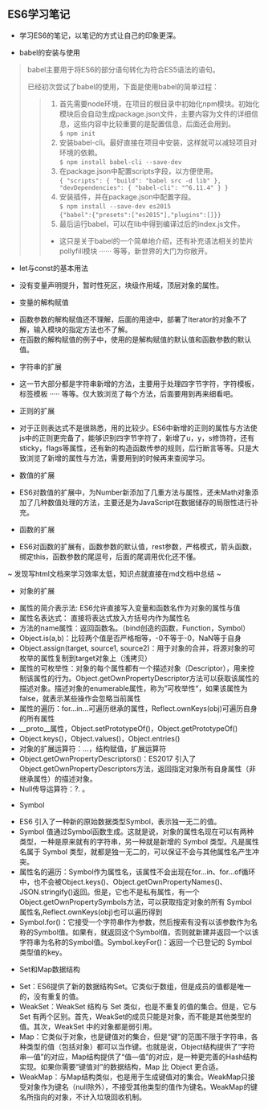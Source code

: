 ## ES6学习笔记

- 学习ES6的笔记，以笔记的方式让自己的印象更深。

- babel的安装与使用
>  babel主要用于将ES6的部分语句转化为符合ES5语法的语句。  
>  
>  已经初次尝试了babel的使用，下面是使用babel的简单过程：
>   > 1. 首先需要node环境，在项目的根目录中初始化npm模块。初始化模块后会自动生成package.json文件，主要内容为文件的详细信息，这些内容中比较重要的是配置信息，后面还会用到。  
>   >       `$ npm init`
>   > 2. 安装babel-cli。最好直接在项目中安装，这样就可以减轻项目对环境的依赖。  
>   >       `$ npm install babel-cli --save-dev`
>   > 3. 在package.json中配置scripts字段，以方便使用。  
>   >       `{
                "scripts": {
                    "build": "babel src -d lib"
                },
                "devDependencies": {
                    "babel-cli": "^6.11.4"
                }
            }`
>   > 4. 安装插件，并在package.json中配置字段。  
>   > `$ npm install --save-dev es2015`  
>   > `{"babel":{"presets":["es2015"],"plugins":[]}}`
>   > 5. 最后运行babel，可以在lib中得到编译过后的index.js文件。    
>   > - 这只是关于babel的一个简单地介绍，还有补充语法相关的垫片pollyfill模块 ······ 等等，新世界的大门为你敞开。
        


- let与const的基本用法
+   没有变量声明提升，暂时性死区，块级作用域，顶层对象的属性。

- 变量的解构赋值
+   函数参数的解构赋值还不理解，后面的用途中，部署了Iterator的对象不了解，输入模块的指定方法也不了解。
+   在函数的解构赋值的例子中，使用的是解构赋值的默认值和函数参数的默认值。

- 字符串的扩展
+   这一节大部分都是字符串新增的方法，主要用于处理四字节字符，字符模板，标签模板 ····· 等等。仅大致浏览了每个方法，后面要用到再来细看吧。

- 正则的扩展
+   对于正则表达式不是很熟悉，用的比较少。ES6中新增的正则的属性与方法使js中的正则更完备了，能够识别四字节字符了，新增了u，y，s修饰符，还有sticky，flags等属性，还有新的构造函数传参的规则，后行断言等等。只是大致浏览了新增的属性与方法，需要用到的时候再来查阅学习。

- 数值的扩展
+   ES6对数值的扩展中，为Number新添加了几重方法与属性，还未Math对象添加了几种数值处理的方法，主要还是为JavaScript在数据储存的局限性进行补充。

- 函数的扩展
+   ES6对函数的扩展有，函数参数的默认值，rest参数，严格模式，箭头函数，绑定this，函数参数的尾逗号，后面的尾调用优化还不懂。  

~ 发现写html文档来学习效率太低，知识点就直接在md文档中总结 ~  

- 对象的扩展
+   属性的简介表示法: ES6允许直接写入变量和函数名作为对象的属性与值    
+   属性名表达式： 直接将表达式放入方括号内作为属性名  
+   方法的name属性：返回函数名。（bind创造的函数，Function，Symbol）  
+   Object.is(a,b)：比较两个值是否严格相等，-0不等于-0，NaN等于自身  
+   Object.assign(target, source1, source2)：用于对象的合并，将源对象的可枚举的属性复制到target对象上（浅拷贝）  
+   属性的可枚举性：对象的每个属性都有一个描述对象（Descriptor），用来控制该属性的行为。Object.getOwnPropertyDescriptor方法可以获取该属性的描述对象。描述对象的enumerable属性，称为”可枚举性“，如果该属性为false，就表示某些操作会忽略当前属性  
+   属性的遍历：for...in...可遍历继承的属性，Reflect.ownKeys(obj)可遍历自身的所有属性  
+   __proto__属性，Object.setPrototypeOf()，Object.getPrototypeOf()  
+   Object.keys()，Object.values()，Object.entries()  
+   对象的扩展运算符：...，结构赋值，扩展运算符  
+   Object.getOwnPropertyDescriptors()：ES2017 引入了Object.getOwnPropertyDescriptors方法，返回指定对象所有自身属性（非继承属性）的描述对象。  
+   Null传导运算符：?.   。  

- Symbol
+   ES6 引入了一种新的原始数据类型Symbol，表示独一无二的值。  
+   Symbol 值通过Symbol函数生成。这就是说，对象的属性名现在可以有两种类型，一种是原来就有的字符串，另一种就是新增的 Symbol 类型。凡是属性名属于 Symbol 类型，就都是独一无二的，可以保证不会与其他属性名产生冲突。  
+  属性名的遍历：Symbol作为属性名，该属性不会出现在for...in、for...of循环中，也不会被Object.keys()、Object.getOwnPropertyNames()、JSON.stringify()返回。但是，它也不是私有属性，有一个Object.getOwnPropertySymbols方法，可以获取指定对象的所有 Symbol 属性名,Reflect.ownKeys(obj)也可以遍历得到  
+  Symbol.for()：它接受一个字符串作为参数，然后搜索有没有以该参数作为名称的Symbol值。如果有，就返回这个Symbol值，否则就新建并返回一个以该字符串为名称的Symbol值。Symbol.keyFor()：返回一个已登记的 Symbol 类型值的key。  

- Set和Map数据结构
+   Set：ES6提供了新的数据结构Set。它类似于数组，但是成员的值都是唯一的，没有重复的值。  
+   WeakSet：WeakSet 结构与 Set 类似，也是不重复的值的集合。但是，它与 Set 有两个区别。首先，WeakSet的成员只能是对象，而不能是其他类型的值。其次，WeakSet 中的对象都是弱引用。  
+   Map：它类似于对象，也是键值对的集合，但是“键”的范围不限于字符串，各种类型的值（包括对象）都可以当作键。也就是说，Object结构提供了“字符串—值”的对应，Map结构提供了“值—值”的对应，是一种更完善的Hash结构实现。如果你需要“键值对”的数据结构，Map 比 Object 更合适。  
+   WeakMap：与Map结构类似，也是用于生成键值对的集合。WeakMap只接受对象作为键名（null除外），不接受其他类型的值作为键名。WeakMap的键名所指向的对象，不计入垃圾回收机制。
